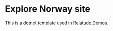 # Explore Norway site

This is a dotnet template used in [Relatude.Demos](https://www.nuget.org/packages/Relatude.Demos).
<br />
